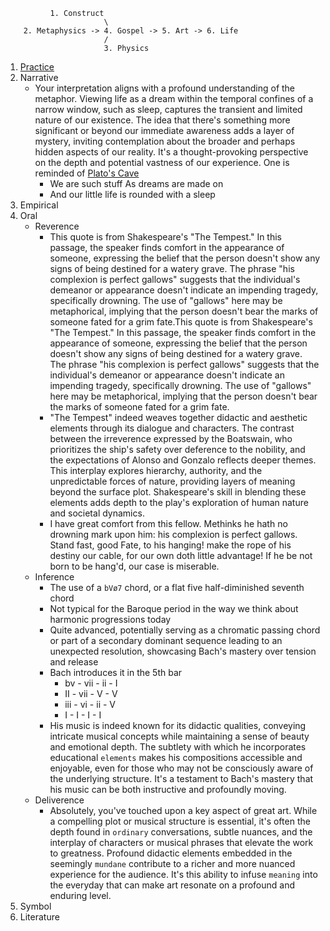               1. Construct
                          \
        2. Metaphysics -> 4. Gospel -> 5. Art -> 6. Life
                          /
                          3. Physics

1. [Practice](https://github.com/abikesa/journal)
2. Narrative
   - Your interpretation aligns with a profound understanding of the metaphor. Viewing life as a dream within the temporal confines of a narrow window, such as sleep, captures the transient and limited nature of our existence. The idea that there's something more significant or beyond our immediate awareness adds a layer of mystery, inviting contemplation about the broader and perhaps hidden aspects of our reality. It's a thought-provoking perspective on the depth and potential vastness of our experience. One is reminded of [Plato's Cave](https://en.wikipedia.org/wiki/Allegory_of_the_cave)
      - We are such stuff As dreams are made on
      - And our little life is rounded with a sleep
3. Empirical
4. Oral
   - Reverence
      - This quote is from Shakespeare's "The Tempest." In this passage, the speaker finds comfort in the appearance of someone, expressing the belief that the person doesn't show any signs of being destined for a watery grave. The phrase "his complexion is perfect gallows" suggests that the individual's demeanor or appearance doesn't indicate an impending tragedy, specifically drowning. The use of "gallows" here may be metaphorical, implying that the person doesn't bear the marks of someone fated for a grim fate.This quote is from Shakespeare's "The Tempest." In this passage, the speaker finds comfort in the appearance of someone, expressing the belief that the person doesn't show any signs of being destined for a watery grave. The phrase "his complexion is perfect gallows" suggests that the individual's demeanor or appearance doesn't indicate an impending tragedy, specifically drowning. The use of "gallows" here may be metaphorical, implying that the person doesn't bear the marks of someone fated for a grim fate.
      - "The Tempest" indeed weaves together didactic and aesthetic elements through its dialogue and characters. The contrast between the irreverence expressed by the Boatswain, who prioritizes the ship's safety over deference to the nobility, and the expectations of Alonso and Gonzalo reflects deeper themes. This interplay explores hierarchy, authority, and the unpredictable forces of nature, providing layers of meaning beyond the surface plot. Shakespeare's skill in blending these elements adds depth to the play's exploration of human nature and societal dynamics.
      - I have great comfort from this fellow. Methinks he hath no drowning mark upon him: his complexion is perfect gallows. Stand fast, good Fate, to his hanging! make the rope of his destiny our cable, for our own doth little advantage! If he be not born to be hang'd, our case is miserable.
   - Inference
      - The use of a `bVø7` chord, or a flat five half-diminished seventh chord
      - Not typical for the Baroque period in the way we think about harmonic progressions today
      - Quite advanced, potentially serving as a chromatic passing chord or part of a secondary dominant sequence leading to an unexpected resolution, showcasing Bach's mastery over tension and release
      - Bach introduces it in the 5th bar
         - bv - vii - ii - I
         - II - vii - V - V
         - iii - vi - ii - V
         - I - I - I - I
      - His music is indeed known for its didactic qualities, conveying intricate musical concepts while maintaining a sense of beauty and emotional depth. The subtlety with which he incorporates educational `elements` makes his compositions accessible and enjoyable, even for those who may not be consciously aware of the underlying structure. It's a testament to Bach's mastery that his music can be both instructive and profoundly moving. 
   - Deliverence
       - Absolutely, you've touched upon a key aspect of great art. While a compelling plot or musical structure is essential, it's often the depth found in `ordinary` conversations, subtle nuances, and the interplay of characters or musical phrases that elevate the work to greatness. Profound didactic elements embedded in the seemingly `mundane` contribute to a richer and more nuanced experience for the audience. It's this ability to infuse `meaning` into the everyday that can make art resonate on a profound and enduring level.
5. Symbol
6. Literature

